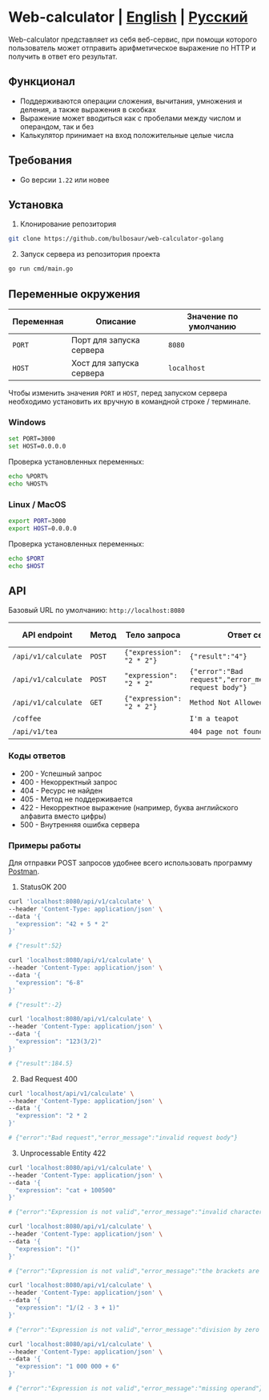 
# Web-calculator | [English](README.md) | [Русский](README.ru.md)

Web-calculator представляет из себя веб-сервис, при помощи которого пользователь может отправить арифметическое выражение по HTTP и получить в ответ его результат.



## Функционал

- Поддерживаются операции сложения, вычитания, умножения и деления, а также выражения в скобках
- Выражение может вводиться как с пробелами между числом и операндом, так и без
- Калькулятор принимает на вход положительные целые числа


## Требования

- Go версии ```1.22``` или новее


## Установка

1. Клонирование репозитория

```bash
git clone https://github.com/bulbosaur/web-calculator-golang
```

2. Запуск сервера из репозитория проекта
   
```bash
go run cmd/main.go
```


## Переменные окружения

| Переменная | Описание | Значение по умолчанию |
|------------|----------|-----------------------|
| ```PORT``` | Порт для запуска сервера | ```8080``` |
| ```HOST``` | Хост для запуска сервера | ```localhost``` |

Чтобы изменить значения ```PORT``` и ```HOST```, перед запуском сервера необходимо установить их вручную в командной строке / терминале.

### Windows

```bash
set PORT=3000
set HOST=0.0.0.0
```

Проверка установленных переменных:

```bash
echo %PORT%
echo %HOST%
```

### Linux / MacOS

```bash
export PORT=3000
export HOST=0.0.0.0
```

Проверка установленных переменных:

```bash
echo $PORT
echo $HOST
```

## API

Базовый URL по умолчанию: ```http://localhost:8080```

| API endpoint | Метод | Тело запроса | Ответ сервера | Код ответа |
|--------------|-------|--------------|---------------|------------|
| ```/api/v1/calculate``` | ```POST``` | ```{"expression": "2 * 2"}``` | ```{"result":"4"}``` | 200 |
| ```/api/v1/calculate``` | ```POST``` | ```"expression": "2 * 2"``` | ```{"error":"Bad request","error_message":"invalid request body"}``` | 400 |
| ```/api/v1/calculate``` | ```GET``` | ```{"expression": "2 * 2"}``` | ```Method Not Allowed``` | 405 |
| ```/coffee``` | | | ```I'm a teapot``` | 418 |
| ```/api/v1/tea``` | | | ```404 page not found``` | 404 |

### Коды ответов

- 200 - Успешный запрос
- 400 - Некорректный запрос
- 404 - Ресурс не найден
- 405 - Метод не поддерживается 
- 422 - Некорректное выражение (например, буква английского алфавита вместо цифры)
- 500 - Внутренняя ошибка сервера

### Примеры работы

Для отправки POST запросов удобнее всего использовать программу [Postman](https://www.postman.com/downloads/).

1. StatusOK 200
```bash
curl 'localhost:8080/api/v1/calculate' \
--header 'Content-Type: application/json' \
--data '{
  "expression": "42 + 5 * 2"
}'

# {"result":52}
```

```bash
curl 'localhost:8080/api/v1/calculate' \
--header 'Content-Type: application/json' \
--data '{
  "expression": "6-8"
}'

# {"result":-2}
```

```bash
curl 'localhost:8080/api/v1/calculate' \
--header 'Content-Type: application/json' \
--data '{
  "expression": "123(3/2)"
}'

# {"result":184.5}
```

2. Bad Request 400

```bash
curl 'localhost/api/v1/calculate' \
--header 'Content-Type: application/json' \
--data '{
  "expression": "2 * 2
}'

# {"error":"Bad request","error_message":"invalid request body"}
```

3. Unprocessable Entity 422
```bash
curl 'localhost:8080/api/v1/calculate' \
--header 'Content-Type: application/json' \
--data '{
  "expression": "cat + 100500"
}'

# {"error":"Expression is not valid","error_message":"invalid characters in expression"}
```

```bash
curl 'localhost:8080/api/v1/calculate' \
--header 'Content-Type: application/json' \
--data '{
  "expression": "()"
}'

# {"error":"Expression is not valid","error_message":"the brackets are empty"}
```

```bash
curl 'localhost:8080/api/v1/calculate' \
--header 'Content-Type: application/json' \
--data '{
  "expression": "1/(2 - 3 + 1)"
}'

# {"error":"Expression is not valid","error_message":"division by zero is not allowed"}
```

```bash
curl 'localhost:8080/api/v1/calculate' \
--header 'Content-Type: application/json' \
--data '{
  "expression": "1 000 000 + 6"
}'

# {"error":"Expression is not valid","error_message":"missing operand"}
```
